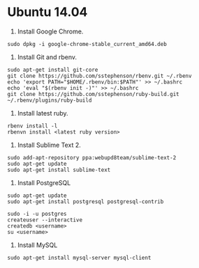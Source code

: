 # Ubuntu 14.04

1. Install Google Chrome.
  ```
  sudo dpkg -i google-chrome-stable_current_amd64.deb
  ```

1. Install Git and rbenv.
  ```
  sudo apt-get install git-core
  git clone https://github.com/sstephenson/rbenv.git ~/.rbenv
  echo 'export PATH="$HOME/.rbenv/bin:$PATH"' >> ~/.bashrc
  echo 'eval "$(rbenv init -)"' >> ~/.bashrc
  git clone https://github.com/sstephenson/ruby-build.git ~/.rbenv/plugins/ruby-build
  ```

1. Install latest ruby.

  ```
  rbenv install -l
  rbenvn install <latest ruby version>
  ```

1. Install Sublime Text 2.

  ```
  sudo add-apt-repository ppa:webupd8team/sublime-text-2
  sudo apt-get update
  sudo apt-get install sublime-text
  ```
  
1. Install PostgreSQL

  ```
  sudo apt-get update
  sudo apt-get install postgresql postgresql-contrib
  
  sudo -i -u postgres
  createuser --interactive
  createdb <username>
  su <username>
  ```

1. Install MySQL

  ```
  sudo apt-get install mysql-server mysql-client
  ```
  
